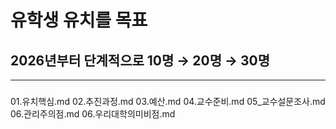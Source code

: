 # 유학생 유치를 목표
## 2026년부터 단계적으로 10명 → 20명 → 30명
---
###
01.유치핵심.md
02.추진과정.md
03.예산.md
04.교수준비.md
05_교수설문조사.md
06.관리주의점.md
06.우리대학의미비점.md
